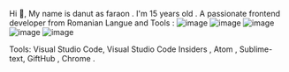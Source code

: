 Hi 👋, My name is danut as faraon . I'm 15 years old .
A passionate frontend developer from Romanian
Langue and Tools :
![image](https://user-images.githubusercontent.com/119728870/205432666-328f553f-4610-4067-abd4-e4cda78ef11a.png)
![image](https://user-images.githubusercontent.com/119728870/205432672-5b445d28-1f6d-43ac-9370-0eaf6b83c0c4.png)
![image](https://user-images.githubusercontent.com/119728870/205432685-e6681b79-c8e0-4b87-a610-3ead9088daa5.png)
![image](https://user-images.githubusercontent.com/119728870/205432707-7a5c682a-6b23-4466-baf1-273f78441725.png)
![image](https://user-images.githubusercontent.com/119728870/205432715-0f5321c0-ca53-40c6-bf2c-377044d42904.png)


Tools: Visual Studio Code, Visual Studio Code Insiders , Atom , Sublime-text, GiftHub , Chrome .
